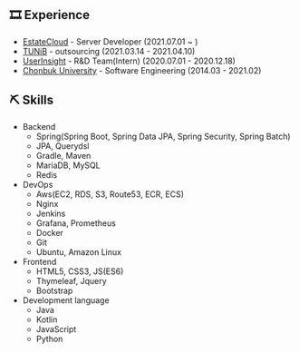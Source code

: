 <!--## Introduction-->

<!--<img width = "200" src = "https://user-images.githubusercontent.com/40849381/106761529-41bdd280-6678-11eb-946b-0ce3034e3014.jpg">-->

<!--- Email : tkdwl06@naver.com, tkdwl06@gmail.com
- Github : https://github.com/sangdee-->

## 🎞 Experience
- [EstateCloud](https://woodaebbang.com/) - Server Developer (2021.07.01 ~ )
- [TUNiB](http://tunib.ai/) - outsourcing (2021.03.14 - 2021.04.10)
- [UserInsight](https://userinsight.co.kr/) - R&D Team(Intern) (2020.07.01 - 2020.12.18)
- [Chonbuk University](https://software.jbnu.ac.kr/software/index.do) - Software Engineering (2014.03 - 2021.02)

## ⛏️ Skills
* Backend
    * Spring(Spring Boot, Spring Data JPA, Spring Security, Spring Batch)
    * JPA, Querydsl
    * Gradle, Maven
    * MariaDB, MySQL
    * Redis
* DevOps
    * Aws(EC2, RDS, S3, Route53, ECR, ECS)
    * Nginx
    * Jenkins
    * Grafana, Prometheus
    * Docker
    * Git
    * Ubuntu, Amazon Linux
* Frontend
    * HTML5, CSS3, JS(ES6)
    * Thymeleaf, Jquery
    * Bootstrap
* Development language
    * Java
    * Kotlin
    * JavaScript
    * Python

<!--## 💻 Projects

### EstateCloud (2021.07.01 ~ )
 - 기술셋 : Java17, SpringBoot, Aws(ec2,rds,s3,ecr), Jenkins, Docker, Nginx, Mysql, window(cafe24) 
 
#### AWS 서버 이전
- 소개 : 스펙 업데이트로 인한 서버 이전(cafe24 server -> AWS server)
- 역할 : AWS Ec2(Amazon linux2)서버 셋팅 및 배포 자동화 셋팅
- 관련기술 : AWS, Docker, Jenkins, Nginx, certbot

#### 등기부 등본 자동 결제 서비스
- 소개 : 사내 매물에 대한 등기부등본 자동 결제 및 업로드 모듈     
- 역할 : 자동화 기능 개발
- 키워드 : Window 서버(cafe24), Autohotkey, Selenium, Spring boot

#### 부동산써브(네이버) 부동산 매물 자동 광고 업로드 모듈
- 소개 : 사내 보유 부동산 매물의 정보를 바탕으로 자동으로 네이버 부동산에 광고해주는 서비스 모듈
- 역할 : 자동화 광고 시스템 설계 및 구현
- 기술 : Jsoup, Spring boot

#### 아파트는 우대빵
- 소개 : 국내 최대 아파트 매물 보유 부동산 중개 서비스 앱
- 역할 : 매물소개 및 지도 관련 api 개발
- 관련기술 : Querydsl, JPA, MySql, Spring boot, AWS(EC2,RDS,S3)
- 
#### 관리자 페이지
- 소개 : 사내 서비스를 관리하는 관리자 페이지
- 역할 : 매물 확보 통계 기능 구현, 매물 리스트 다수의 기능 수정 및 버그 픽스, 권한 관리, 정산서비스 관리, 데이터 스크랩 등등 다양한 기능 구현
- 관련기술 : Spring boot, Spring Security, Spring Batch, JPA, Querydsl, AWS(EC2,RDS,S3,Ecr), Gradle, Thymeleaf, Jenkins



<br/><br/>

### TUNiB (2021.03.14 - 2021.04.10)

#### Mintchoco(prototype)
- 소개 : 논쟁이 자주 일어나는 다양한 주제에 관해 토론하는 유사 밸런스 게임 서비스(글로벌 토론 플랫폼을 위한 프로토타입 개발)
- 참여기간 : 2021.03.14 - 2021.04.10
- 역할 : 전체 웹 서비스 개발
- 관련기술 : Stomp, SocketJs, Spring boot, Spring Data JPA, Thymeleaf, Maven, MariaDB  

<br/><br/>

### UserInsight (2020.07.01 - 2020.12.18)

#### AllinB 관리자 페이지
- 소개 : 성형&시술 정보 앱을 관리하는 관리자 페이지
- 역할 : 기능 개발 및 View 구현
- 관련기술 : Java8, Spring boot, Spring Security, Spring Data JPA, Querydsl, Hibernate, Thymeleaf, Maven, MariaDB

#### AllinB Mobile
- 소개 : 성형&시술 정보 앱
- 역할 : RestAPI 호출 및 연동 , View 구현
- 관련기술 : TypeScript, React Native, MobX-state-tree, axios, NodeJS, yarn, webpack, MariaDB

#### [허브넷](https://herbnet.kr)
- 소개 : 과학기술정보통신부, NIA(한국정보화진흥원)가 추진하는 ‘인공지능 학습용 데이터 구축 사업 (2차)’ 과제로 선정된 ‘동의보감 약초 판별 AI 데이터 및 AR 구축’에 필요한 약초 사진 데이터 수집을 위한 크라우드 소싱 플랫폼
- 역할 : 기능 개발 및 View 구현
- 관련기술 : Java8, Spring boot, Spring Security, Spring Data JPA, Querydsl, Thymeleaf, Maven, MariaDB

#### 바로farm 관리자 페이지
- 소개 : 농작물 직거래 플랫폼 사이트 관리자 페이지
- 역할 : 기능 개발 및 View 구현
- 관련기술 : Java8, Spring boot, Spring Security, Spring Data JPA, Querydsl, Thymeleaf, Maven, MariaDB

#### 한우 소화율 탐지 웹
- 소개 : 한우 농장을 관리해주는 웹 서비스로 CCTV로 농장을 관찰하여 농장에 있는 한우가 특이사항이 있는 경우 결과를 실시간으로 인공지능 데이터 분석 서비스에 전달하여 받은 데이터의 결과를 유저에게 전달해주는 웹 서비스
- 역할 : 전체 기능 개발 및 전체 View 구현 / 템플릿을 변환하여 6개의 프로젝트 구축
- 관련기술 : Java8, Spring boot, Spring Security, Spring Data JPA, Querydsl, Thymeleaf, Maven, MariaDB

## ⌨️ Personal Projects

### [kss-java](https://github.com/sangdee/kss-java)
- 2021.08
- 소개 : 한국어 문장 분리기 오픈소스 라이브러리
- 관련기술 : Java, Maven, Gradle -->
